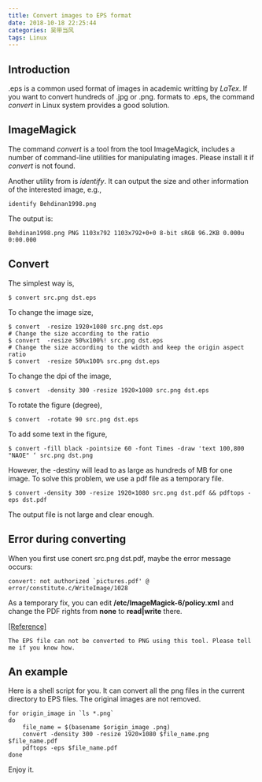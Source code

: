 ```yaml
---
title: Convert images to EPS format
date: 2018-10-18 22:25:44
categories: 吴带当风
tags: Linux
---
```


## Introduction

.eps is a common used format of images in academic writting by $LaTex$. If you want to convert hundreds of .jpg or .png. formats to .eps, the command *convert* in Linux system provides a good solution.

## ImageMagick
<!-- more -->
The command *convert* is a tool from the tool ImageMagick, includes a number of command-line utilities for manipulating images. Please install it if *convert* is not found.

Another utility from is *identify*. It can output the size and other information of the interested image, e.g.,

    identify Behdinan1998.png

The output is:

    Behdinan1998.png PNG 1103x792 1103x792+0+0 8-bit sRGB 96.2KB 0.000u 0:00.000

## Convert

The simplest way is,

    $ convert src.png dst.eps

To change the image size, 

    $ convert  -resize 1920×1080 src.png dst.eps
    # Change the size according to the ratio
    $ convert  -resize 50%x100%! src.png dst.eps
    # Change the size according to the width and keep the origin aspect ratio
    $ convert  -resize 50%x100% src.png dst.eps

To change the dpi of the image,

    $ convert  -density 300 -resize 1920×1080 src.png dst.eps

To rotate the figure (degree),

    $ convert  -rotate 90 src.png dst.eps

To add some text in the figure,

    $ convert -fill black -pointsize 60 -font Times -draw 'text 100,800 "NAOE" ‘ src.png dst.png

However, the -destiny will lead to as large as hundreds of MB for one image. To solve this problem, we use a pdf file as a temporary file.

    $ convert -density 300 -resize 1920×1080 src.png dst.pdf && pdftops -eps dst.pdf

The output file is not large and clear enough.

## Error during converting

When you first use conert src.png dst.pdf, maybe the error message occurs:

    convert: not authorized `pictures.pdf' @ error/constitute.c/WriteImage/1028

As a temporary fix, you can edit **/etc/ImageMagick-6/policy.xml** and change the PDF rights from **none** to **read|write** there.

[[Reference]](https://askubuntu.com/questions/1081695/error-during-converting-jpg-to-pdf)

    The EPS file can not be converted to PNG using this tool. Please tell me if you know how.

## An example

Here is a shell script for you. It can convert all the png files in the current directory to EPS files. The original images are not removed.

    for origin_image in `ls *.png`
    do
        file_name = $(basename $origin_image .png)
        convert -density 300 -resize 1920×1080 $file_name.png $file_name.pdf
        pdftops -eps $file_name.pdf
    done


Enjoy it.